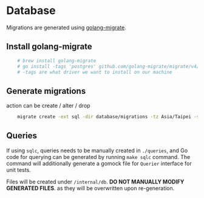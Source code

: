 # Database

Migrations are generated using [golang-migrate](https://github.com/golang-migrate/migrate).

## Install golang-migrate

```bash
    # brew install golang-migrate
    # go install -tags 'postgres' github.com/golang-migrate/migrate/v4/cmd/migrate@latest
    # -tags are what driver we want to install on our machine
```

## Generate migrations

action can be create / alter / drop
```bash
    migrate create -ext sql -dir database/migrations -tz Asia/Taipei -seq {action}_{table}_{detail}
```

## Queries

If using `sqlc`, queries needs to be manually created in `./queries`, and Go code for querying can be generated by running `make sqlc` command.
The command will additionally generate a gomock file for `Querier` interface for unit tests.

Files will be created under `/internal/db`. **DO NOT MANUALLY MODIFY GENERATED FILES**. as they will be overwritten upon re-generation.
